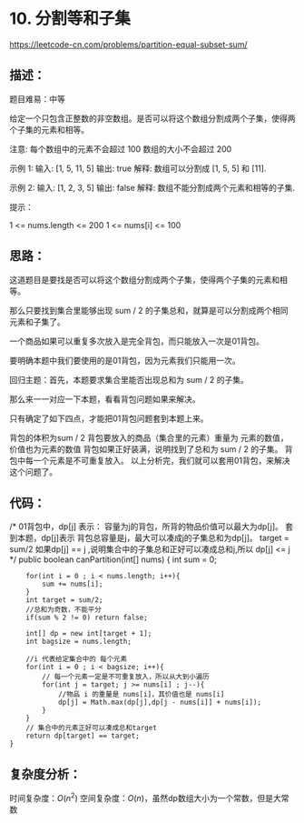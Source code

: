 # 10. 分割等和子集
https://leetcode-cn.com/problems/partition-equal-subset-sum/

## 描述：
题目难易：中等

给定一个只包含正整数的非空数组。是否可以将这个数组分割成两个子集，使得两个子集的元素和相等。

注意: 每个数组中的元素不会超过 100 数组的大小不会超过 200

示例 1: 输入: [1, 5, 11, 5] 输出: true 解释: 数组可以分割成 [1, 5, 5] 和 [11].

示例 2: 输入: [1, 2, 3, 5] 输出: false 解释: 数组不能分割成两个元素和相等的子集.

提示：

1 <= nums.length <= 200
1 <= nums[i] <= 100

## 思路：
这道题目是要找是否可以将这个数组分割成两个子集，使得两个子集的元素和相等。

那么只要找到集合里能够出现 sum / 2 的子集总和，就算是可以分割成两个相同元素和子集了。

一个商品如果可以重复多次放入是完全背包，而只能放入一次是01背包。

要明确本题中我们要使用的是01背包，因为元素我们只能用一次。

回归主题：首先，本题要求集合里能否出现总和为 sum / 2 的子集。

那么来一一对应一下本题，看看背包问题如果来解决。

只有确定了如下四点，才能把01背包问题套到本题上来。

背包的体积为sum / 2
背包要放入的商品（集合里的元素）重量为 元素的数值，价值也为元素的数值
背包如果正好装满，说明找到了总和为 sum / 2 的子集。
背包中每一个元素是不可重复放入。
以上分析完，我们就可以套用01背包，来解决这个问题了。

## 代码：
 /*
    01背包中，dp[j] 表示： 容量为j的背包，所背的物品价值可以最大为dp[j]。
    套到本题，dp[j]表示 背包总容量是j，最大可以凑成j的子集总和为dp[j]。 target = sum/2
    如果dp[j] == j ,说明集合中的子集总和正好可以凑成总和j,所以 dp[j] <= j
     */
    public boolean canPartition(int[] nums) {
        int sum = 0;
        
        for(int i = 0 ; i < nums.length; i++){
            sum += nums[i];
        }
        int target = sum/2;
        //总和为奇数，不能平分
        if(sum % 2 != 0) return false;

        int[] dp = new int[target + 1];
        int bagsize = nums.length;

        //i 代表给定集合中的 每个元素
        for(int i = 0 ; i < bagsize; i++){
            // 每一个元素一定是不可重复放入，所以从大到小遍历
            for(int j = target; j >= nums[i] ; j--){
                //物品 i 的重量是 nums[i]，其价值也是 nums[i]
                dp[j] = Math.max(dp[j],dp[j - nums[i]] + nums[i]);
            }
        }
        // 集合中的元素正好可以凑成总和target
        return dp[target] == target;
    }
    
 ## 复杂度分析：
 时间复杂度：$O(n^2)$
 空间复杂度：$O(n)$，虽然dp数组大小为一个常数，但是大常数
